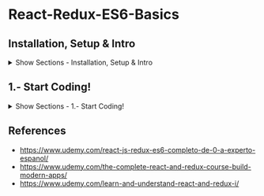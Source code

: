 # React-Redux-ES6-Basics

## Installation, Setup & Intro

<details><summary>Show Sections - Installation, Setup & Intro</summary>
<p>

### NodeJS & Npm

<details><summary>Show NodeJS & Npm</summary>
<p>
  
NodeJS - https://nodejs.org/ (Download & Install it, Long Term Support (LTS) recommended)

Check if NodeJS was correctly installed, opening a terminal and typing:
```javascript
node -v
```
</p>
</details>

### Choosing an IDE

<details><summary>Show Choosing an IDE</summary>
<p>
  
- Sublime - https://www.sublimetext.com/3
- Atom - https://atom.io/
- Visual Studio Code - https://code.visualstudio.com/

</p>
</details>

### React Docs

<details><summary>Show React Docs</summary>
<p>
  
- https://reactjs.org/
- https://github.com/facebook/react

</p>
</details>

### Babel y ES6 in CodePen 

<details><summary>Show Babel y ES6 in CodePen</summary>
<p>

#### First Steps
- Go to https://codepen.io/
- Create > New Pen > Settings > Javascript > Preprocessor - "Babel" > Quick-add - "React" > Quick-add - "React DOM"
- HelloWorld:

HTML
```javascript
<div id="root">
  
</div>
```
JS
```javascript
ReactDOM.render(<h1>Hello World!!</h1>, document.getElementById('root'));
```
#### Useful links
- https://codepen.io/
- http://babeljs.io/
- https://reactjs.org/docs/introducing-jsx.html

</p>
</details>

</p>
</details>

## 1.- Start Coding!

<details><summary>Show Sections - 1.- Start Coding!</summary>
<p>
  
### First React App

<details><summary>Show First React App</summary>
<p>

https://reactjs.org/docs/add-react-to-a-new-app.html
- VS Studio Code > View > Integrated Terminal 
```javascript
npm install -g create-react-app
create-react-app my-app

cd my-app
npm start
```

</p>
</details>

### Wireframing

<details><summary>Show Wireframing</summary>
<p>
  
- 30 Best Free Wireframing Tools 2018 - https://www.doublemesh.com/free-wireframing-tools/

#### Sample in Pencil:

WeatherLocation Component
![WeatherLocation Component](https://lh3.googleusercontent.com/pyhRr-p--K5G-jLuqVuAfKRwS3TtcaZeVtWBS4SJjXp0FYk6pgwSVi-zaEYaqyNpJS2F1XteA7AO7j7wLryj5UQbdU17nwlGfXXzP8eTaCRCpIPzw31nG5Nrq7iyGYvpjRNLF0QeivFTB3sguZGeITXfmmSzy2f7Us3041qlrRhd2_8mcyGbeqjKiLTMlqM2pwyCBEOpPt-7yqx3dwCphg3jw-2D8jP1MOh4sAYn8C9Ks2mjlrAMyOYRa5xUtARQ1IL9FieDLWr1UD0Ed2tjR5wOz-OLgM6hd7-dTM-dnRj5lK0xphpzy639oh1suSeCWflJ0vd9wALECLhMU3YMuXKMZwIXDOd_Amc6rb0MpzkD1ayuLF4NLKFGv3Ih8L30i6GUYJf2VI6pbKZM4MkLq1uXgHAIRzZLOlSV49msuuZeuom9HDhop6G45txr1JQ0QqhNUE9xbk5v99beCeDuOiTkcekjAJydJIJLbspVyNHW8o4CPiRVJlADRzMQHlKbf3rWQvmbSTXP-ovpo33ERNq_EWm5iD3HQ0CwHQjjdJMoFuV8AaSijyIj6n9hmKeM=w2462-h1746)

App Layout
![App Layout](https://lh3.googleusercontent.com/4AAYWaYNi7K5LKrx4Acn3bBdBBXhmabEie4gqCI_65POMn_y2HoMCpCOqlOH-JmbmKXq2GvYWVUr-Dp21qoKEuvriIekBGOLCkyJccqFy_oEDBXiqCd9I2bQ5xE6hnoAUkTRsPlTBOFrSKgpNChy0yJrTT9buBEoqwbk5wt8ZWhbKFQahecmViffsNYyl4edLPHQNMQANimuXuRW2jetJvHVcEFQkVVQJsogYKd4759VP8aDRAbclqo0YTZMEWl8A2ib0ceePRjlpqQI1eyq765Z3YYYQmmVUtnMtjUiktJSMpxy5c-4HKYb4BhNAgTSk_qsex9dkZDWseYTkFt6_RQb47i8HKlMABFVYZBTWBDH95cMo8Hfe_C7co0M89yqzaewcx4LHzVPb3mF9ChbOdL_Ov7YfDfzUzfTzMXQsbc1yHIz97JWexDRwRYiepI4S5j1npNPQJCkR_y2QXTX8jPMF7Nmaygp9Vm8MXaJdUdqCvSZLYlcLMdmkgDBk8uU-99jp84-D3rW4oFPTQJ1YCwFYV8XjoyptSSSKtH0G-0ZDWFI0VAmvxwNCi2joqjh=w2462-h1746)

ForecastItem Component
![ForecastItem Component](https://lh3.googleusercontent.com/KyQiwxsneZvZ1gU9eCRbZALYLEBads45i_wyAeUBdYSPNhzyu9zJ7LS8UMlp_qd_Q22RH-GlBR9jdqLIaw6J9xSzs1yxwde6K-9zUhz93KmwofJn4yJg1bFcU_rbnz6-VlV6e7FnZYRr95a-KVl9m9BIP5gMq0Wj_0mKh1LD7N4K4pdYhVgoR8vr6IZRaxy2kPA_PW6V0c1hLkVILNQNgya3Bn3HgqKXQmYoEACvmRf-5cQCdtr4WSR8eCv38Decs9e0CC1jT5uC5ter4lxhIXu5STUYfvsjapWfmO61r37qt5Iz4RMEEl1xdCyv5ERG_NtgEqR3mRgKpJzGSjE0IeRdo0Zb383IMCHGhcx2w-B7PwioG_di_-q-UTn-PxMIopkoC-zCEv1s0u7eLYVL0npRerCvHOhIEckrgR6OrpVgHux1Y4CAtCWgaQldSMd2h-3B3YmLGudjACOQIBCo0soC4HUuuJvw2cdBgAuwM7hwFsTmy6dXQdv0XY-a0pIGtwSNS_YsXh-k5QREAwYBB8921KiRBJKOlZlBY4oNLT2T2rQ0-atvPZFnuOkcg9BY=w2462-h1746)

</p>
</details>

### Plugins & Extensions

<details><summary>Show Plugins & Extensions</summary>
<p>
  
- VS Code > Extensions - "vscode-icons", "Reactjs code snippets" - Install

</p>
</details>

### ES6 Arrow Functions

<details><summary>Show ES6 Arrow Functions</summary>
<p>
  
- Go to https://codepen.io/
- Create > New Pen > Settings > Javascript > Preprocessor - "Babel" > Quick-add - "React" > Quick-add - "React DOM"

JS
```javascript
function greeting(name){
  return "Hello " + name;
}

console.log(greeting("Joe"))
```

JS - Arrow Function
```javascript
const greeting = (name) => {
  return "Hello " + name + "! (with arrow function)";
}

console.log(greeting("Joe"))
```

JS - Arrow Function - 1 Line can be with () without "return"
```javascript
const greeting = (name) => ("Hello " + name + "! (with arrow function)")

console.log(greeting("Joe"))
```

</p>
</details>

### 1.1.- WeatherApp - Functional Component

<details><summary>Show 1.1.- WeatherApp - Functional Component</summary>
<p>

/components/WeatherLocation.js
```javascript
import React from 'react';

const WeatherLocation = () => (
    <div>"Weather Location"</div>
); 

export default WeatherLocation;
```

App.js
```javascript
import React, { Component } from 'react';
import WeatherLocation from './components/WeatherLocation';
import './App.css';

class App extends Component {
  render() {
    return (
      <div className="App">
        <WeatherLocation></WeatherLocation>
      </div>
    );
  }
}

export default App;
```

</p>
</details>

### 1.2.- WeatherApp - Components & Imports

<details><summary>Show 1.2.- WeatherApp - Components & Imports</summary>
<p>
  
/components/Location.js
```javascript
import React from 'react';

const Location = () => (
    <div><h1>New York</h1></div>
);

export default Location;
```

/components/WeatherData.js
```javascript
import React from 'react';

const WeatherData = () => (<div>WeatherData</div>)

export default WeatherData;
```

/components/WeatherLocation.js
```javascript
import React        from 'react';
import Location     from './Location';
import WeatherData  from './WeatherData';

const WeatherLocation = () => (
    <div>
        <Location/>
        <WeatherData/>
    </div>
); 

export default WeatherLocation;
```

</p>
</details>

### 1.3.- WeatherApp - Components WeatherExtraInfo & WeatherTemperature

<details><summary>Show 1.3.- WeatherApp - Components WeatherExtraInfo & WeatherTemperature</summary>
<p>
  
/components/WeatherExtraInfo.js
```javascript
import React from 'react';

const WeatherExtraInfo = () => (
<div>Extra Info</div>
);

export default WeatherExtraInfo;
```

/components/WeatherTemperature.js
```javascript
import React from 'react';

const WeatherTemperature = () => (
<div><span>12 ºC</span></div>
);

export default WeatherTemperature;
```

/components/WeatherData.js
```javascript
import React                from 'react';
import WeatherTemperature   from './WeatherTemperature'
import WeatherExtraInfo     from './WeatherExtraInfo'

const WeatherData = () => (
<div>
    <WeatherTemperature/>
    <WeatherExtraInfo/>
</div>
)

export default WeatherData;
```

</p>
</details>

### 1.4.- WeatherApp - Parameter & Chrome Debugging Tools

<details><summary>Show 1.4.- WeatherApp - Parameter & Chrome Debugging Tools</summary>
<p>
  
/components/WeatherLocation.js
```javascript
import React        from 'react';
import Location     from './Location';
import WeatherData  from './WeatherData';

const WeatherLocation = () => (
    <div>
        <Location city={'New York!'}/>
        <WeatherData/>
    </div>
); 

export default WeatherLocation;
```

/components/Location.js
```javascript
import React from 'react';

const Location = (props) => {
    console.log(props);
    debugger;
    return <div><h1>New York.</h1></div>
};

export default Location;
```

Chrome > Inspect > Sources & Network

</p>
</details>

### 1.5.- WeatherApp - Parameter & Object Destructuring

<details><summary>Show 1.5.- WeatherApp - Parameter & Object Destructuring</summary>
<p>
  
/components/WeatherLocation.js
```javascript
import React        from 'react';
import Location     from './Location';
import WeatherData  from './WeatherData';

const WeatherLocation = () => (
    <div>
        <Location city={'Toronto'}/>
        <WeatherData/>
    </div>
); 

export default WeatherLocation;
```

/components/Location.js
```javascript
import React from 'react';

const Location = ({city}) => ( // destructuring
        <div>
            <h1>
                {city}
            </h1>
        </div>
);

export default Location;
```

#### Destructuring
- Destructuring assignment - https://developer.mozilla.org/en-US/docs/Web/JavaScript/Reference/Operators/Destructuring_assignment

</p>
</details>

### ES6: Object Destructuring

<details><summary>Show ES6: Object Destructuring</summary>
<p>
 
- Go to https://codepen.io/
- Create > New Pen > Settings > Javascript > Preprocessor - "Babel" > Quick-add - "React" > Quick-add - "React DOM"

JS - Object Destructuring
```javascript
const obj = {
  prop1: "one",
  prop2: "two",
  prop3: 3
};

const { prop3: three, prop1, prop2} = obj; // object destructuring

console.log(prop1);
console.log(prop2);
console.log(three);

//console.log(obj);
```

JS - Array Destructuring
```javascript
const array = ["one", "two", "three"];

const [one, , three] = array; // array destructuring

console.log(one);
console.log(three);
```

</p>
</details>


### 1.6.- WeatherApp - Parameters & Template String

<details><summary>Show 1.6.- WeatherApp - Parameters & Template String</summary>
<p>
  
/components/WeatherData.js
```javascript
import React                from 'react';
import WeatherTemperature   from './WeatherTemperature'
import WeatherExtraInfo     from './WeatherExtraInfo'

const WeatherData = () => (
<div>
    <WeatherTemperature/>
    <WeatherExtraInfo humidity={80} wind={'10m/s'}/>
</div>
)

export default WeatherData;
```

/components/WeatherExtraInfo.js
```javascript
import React from 'react';

const WeatherExtraInfo = ({ humidity, wind}) => (
<div>
    <span>{`${humidity} % - `}</span>
    <span>{`${wind} wind`}</span>
</div>
);

export default WeatherExtraInfo;
```

</p>
</details>

### ES6: Template Strings

<details><summary>Show ES6: Template Strings</summary>
<p>
 
- Go to https://codepen.io/
- Create > New Pen > Settings > Javascript > Preprocessor - "Babel" > Quick-add - "React" > Quick-add - "React DOM"

JS
```javascript
const number = 5;
const anothertext = "new text"

const text = `This is a literal ${number} - ${anothertext} `

console.log(text);
```

</p>
</details>

### Library Installation & Setup

- react-weathericons - https://www.npmjs.com/package/react-weathericons

<details><summary>Show ES6: Template Strings</summary>
<p>
 

VS Code - View - Integrated Terminal:
```javascript
npm install --save react-weathericons
```

- https://cdnjs.com/libraries/weather-icons

VS Code > public > index.html (line 13)

```javascript
<link rel="stylesheet" href="https://cdnjs.cloudflare.com/ajax/libs/weather-icons/2.0.9/css/weather-icons.min.css">
```

/components/WeatherData.js
```javascript
import React                from 'react';
import WeatherTemperature   from './WeatherTemperature'
import WeatherExtraInfo     from './WeatherExtraInfo'

const WeatherData = () => (
<div>
    <WeatherTemperature temperature={20}/>
    <WeatherExtraInfo humidity={80} wind={'10m/s'}/>
</div>
)

export default WeatherData;
```

/components/WeatherTemperature.js
```javascript
import React from 'react';
import WeatherIcons from 'react-weathericons';

const getWeatherIcon = weatherState => {
    switch (weatherState) {
        case "cloud":
            return (<WeatherIcons name="cloud" size="2x" />);
            break;
    
        default:
            return (<WeatherIcons name="day-sleet" size="2x" />);
            break;
    }
};

const WeatherTemperature = ({temperature, weatherState}) => (
<div>
    {getWeatherIcon(weatherState)}
    
    <span>{`${temperature} ºC`}</span>
</div>
);

export default WeatherTemperature;
```


</p>
</details>

</p>
</details>

## References
- https://www.udemy.com/react-js-redux-es6-completo-de-0-a-experto-espanol/
- https://www.udemy.com/the-complete-react-and-redux-course-build-modern-apps/
- https://www.udemy.com/learn-and-understand-react-and-redux-i/
